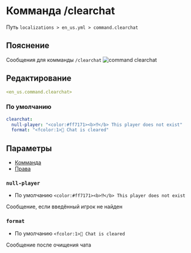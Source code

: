 # Комманда /clearchat
Путь `localizations > en_us.yml > command.clearchat`

## Пояснение
Сообщения для комманды `/clearchat`
![command clearchat](/commandclearchat.png)

## Редактирование
```yaml
<en_us.command.clearchat>
```

### По умолчанию
```yaml
clearchat:
  null-player: "<color:#ff7171><b>⁉</b> This player does not exist"
  format: "<fcolor:1>💬 Chat is cleared"
```

## Параметры

- [Комманда](/ru/command/clearchat/)
- [Права](/ru/permission/command/clearchat/)

### `null-player`
- По умолчанию `<color:#ff7171><b>⁉</b> This player does not exist`

Сообщение, если введённый игрок не найден

### `format`
- По умолчанию `<fcolor:1>💬 Chat is cleared`

Сообщение после очищения чата

